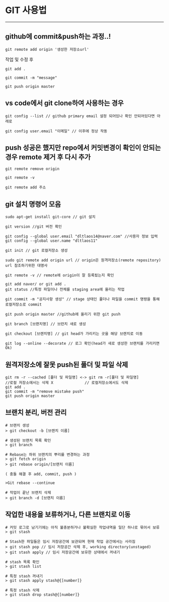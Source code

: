 # GIT 사용법
----
## github에 commit&push하는 과정..!

```
git remote add origin '생성한 저장소url'
```
작업 및 수정 후

```
git add .

git commit -m "message"

git push origin master
```

## vs code에서 git clone하여 사용하는 경우
```
git config --list // github primary email 설정 되어있나 확인 안되어있다면 아래로

git config user.email "이메일" // 이후에 정상 작동
```

## push 성공은 했지만 repo에서 커밋변경이 확인이 안되는 경우 remote 제거 후 다시 추가
```
git remote remove origin

git remote -v

git remote add 주소
```
## git 설치 명령어 모음
```
sudo apt-get install git-core // git 설치

git version //git 버전 확인

git config --global user.email "dltlaos14@naver.com" //사용자 정보 입력
git config --global user.name "dltlaos11"

git init // git 로컬저장소 생성

sudo git remote add origin url // origin은 원격저장소(remote repository) url 참조하기위한 대명사

git remote -v // remote에 origin이 잘 등록됬는지 확인

git add naver/ or git add .
git status //특정 파일이나 전체를 staging area에 올리는 작업

git commit -m "공지사항 생성" // stage 상태인 풀더나 파일을 commit 명령을 통해 로컬저장소로 commit

git push origin master //github에 올리기 위한 git push

git branch [브랜치명] // 브런치 새로 생성

git checkout [브랜치명] // git head가 가리키는 곳을 해당 브랜치로 이동

git log --online --decorate // 로그 확인(head가 새로 생성한 브랜치를 가리키면 Ok)
```
## 원격저장소에 잘못 push된 풀더 및 파일 삭제
```
git rm -r --cached [풀더 및 파일명] <-> git rm -r[풀더 및 파일명]
//로컬 저장소에서는 삭제 X              // 로컬저장소에서도 삭제
git add .
git commit -m "remove mistake push"
git push origin master
```
## 브랜치 분리, 버전 관리

```
# 브랜치 생성
> git checkout -b [브랜치 이름]

# 생성된 브랜치 목록 확인
> git branch

# Rebase는 하위 브랜치의 뿌리를 변경하는 과정
> git fetch origin
> git rebase origin/[브랜치 이름]

( 충돌 해결 후 add, commit, push )

>Git rebase --continue 

# 작업이 끝난 브랜치 삭제
> git branch -d [브랜치 이름]
```
## 작업한 내용을 보류하거나, 다른 브랜치로 이동
```
# 커밋 로그로 남기기에는 아직 불충분하거나 불확실한 작업내역을 일단 하나로 묶어서 보류
> git stash

# Stash한 파일들은 임시 저장공간에 보관되며 현재 작업 공간에서는 사라짐
> git stash pop // 임시 저장공간 삭제 후, working directory(unstaged) 
> git stash apply // 임시 저장공간에 보유한 상태에서 꺼내기

# stash 목록 확인
> git stash list

# 특정 stash 꺼내기
> git stash apply stash@{[number]}

# 특정 stash 삭제
> git stash drop stash@{[number]}

```
